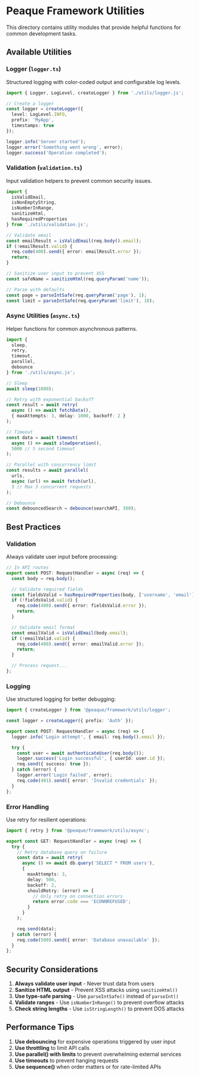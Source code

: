 # Peaque Framework Utilities

This directory contains utility modules that provide helpful functions for common development tasks.

## Available Utilities

### Logger (`logger.ts`)

Structured logging with color-coded output and configurable log levels.

```typescript
import { Logger, LogLevel, createLogger } from './utils/logger.js';

// Create a logger
const logger = createLogger({
  level: LogLevel.INFO,
  prefix: 'MyApp',
  timestamps: true
});

logger.info('Server started');
logger.error('Something went wrong', error);
logger.success('Operation completed');
```

### Validation (`validation.ts`)

Input validation helpers to prevent common security issues.

```typescript
import {
  isValidEmail,
  isNonEmptyString,
  isNumberInRange,
  sanitizeHtml,
  hasRequiredProperties
} from './utils/validation.js';

// Validate email
const emailResult = isValidEmail(req.body().email);
if (!emailResult.valid) {
  req.code(400).send({ error: emailResult.error });
  return;
}

// Sanitize user input to prevent XSS
const safeName = sanitizeHtml(req.queryParam('name'));

// Parse with defaults
const page = parseIntSafe(req.queryParam('page'), 1);
const limit = parseIntSafe(req.queryParam('limit'), 10);
```

### Async Utilities (`async.ts`)

Helper functions for common asynchronous patterns.

```typescript
import {
  sleep,
  retry,
  timeout,
  parallel,
  debounce
} from './utils/async.js';

// Sleep
await sleep(1000);

// Retry with exponential backoff
const result = await retry(
  async () => await fetchData(),
  { maxAttempts: 3, delay: 1000, backoff: 2 }
);

// Timeout
const data = await timeout(
  async () => await slowOperation(),
  5000 // 5 second timeout
);

// Parallel with concurrency limit
const results = await parallel(
  urls,
  async (url) => await fetch(url),
  3 // Max 3 concurrent requests
);

// Debounce
const debouncedSearch = debounce(searchAPI, 300);
```

## Best Practices

### Validation

Always validate user input before processing:

```typescript
// In API routes
export const POST: RequestHandler = async (req) => {
  const body = req.body();

  // Validate required fields
  const fieldsValid = hasRequiredProperties(body, ['username', 'email']);
  if (!fieldsValid.valid) {
    req.code(400).send({ error: fieldsValid.error });
    return;
  }

  // Validate email format
  const emailValid = isValidEmail(body.email);
  if (!emailValid.valid) {
    req.code(400).send({ error: emailValid.error });
    return;
  }

  // Process request...
};
```

### Logging

Use structured logging for better debugging:

```typescript
import { createLogger } from '@peaque/framework/utils/logger';

const logger = createLogger({ prefix: 'Auth' });

export const POST: RequestHandler = async (req) => {
  logger.info('Login attempt', { email: req.body().email });

  try {
    const user = await authenticateUser(req.body());
    logger.success('Login successful', { userId: user.id });
    req.send({ success: true });
  } catch (error) {
    logger.error('Login failed', error);
    req.code(401).send({ error: 'Invalid credentials' });
  }
};
```

### Error Handling

Use retry for resilient operations:

```typescript
import { retry } from '@peaque/framework/utils/async';

export const GET: RequestHandler = async (req) => {
  try {
    // Retry database query on failure
    const data = await retry(
      async () => await db.query('SELECT * FROM users'),
      {
        maxAttempts: 3,
        delay: 500,
        backoff: 2,
        shouldRetry: (error) => {
          // Only retry on connection errors
          return error.code === 'ECONNREFUSED';
        }
      }
    );

    req.send(data);
  } catch (error) {
    req.code(500).send({ error: 'Database unavailable' });
  }
};
```

## Security Considerations

1. **Always validate user input** - Never trust data from users
2. **Sanitize HTML output** - Prevent XSS attacks using `sanitizeHtml()`
3. **Use type-safe parsing** - Use `parseIntSafe()` instead of `parseInt()`
4. **Validate ranges** - Use `isNumberInRange()` to prevent overflow attacks
5. **Check string lengths** - Use `isStringLength()` to prevent DOS attacks

## Performance Tips

1. **Use debouncing** for expensive operations triggered by user input
2. **Use throttling** to limit API calls
3. **Use parallel() with limits** to prevent overwhelming external services
4. **Use timeouts** to prevent hanging requests
5. **Use sequence()** when order matters or for rate-limited APIs
